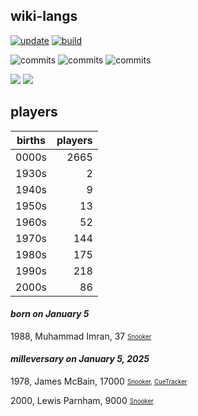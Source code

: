 ## wiki-langs
[![update](https://github.com/dreamerminsk/wiki-langs/actions/workflows/update-tables.yml/badge.svg)](https://github.com/dreamerminsk/wiki-langs/actions/workflows/update-tables.yml)
[![build](https://github.com/dreamerminsk/wiki-langs/actions/workflows/build.yml/badge.svg)](https://github.com/dreamerminsk/wiki-langs/actions/workflows/build.yml)

![commits](https://img.shields.io/github/commit-activity/y/dreamerminsk/wiki-langs)
![commits](https://img.shields.io/github/commit-activity/m/dreamerminsk/wiki-langs)
![commits](https://img.shields.io/github/commit-activity/w/dreamerminsk/wiki-langs)

![](https://img.shields.io/github/languages/code-size/dreamerminsk/wiki-langs)
![](https://img.shields.io/github/repo-size/dreamerminsk/wiki-langs)

## players
| births | players |
| :----: | ------: |
| 0000s | 2665 |
| 1930s | 2 |
| 1940s | 9 |
| 1950s | 13 |
| 1960s | 52 |
| 1970s | 144 |
| 1980s | 175 |
| 1990s | 218 |
| 2000s | 86 |

#### ***born on January  5***
1988, Muhammad Imran, 37 <sub><sup>[Snooker](http://www.snooker.org/res/index.asp?player=2896)</sup></sub>


#### ***milleversary on January  5, 2025***
1978, James McBain, 17000 <sub><sup>[Snooker](http://www.snooker.org/res/index.asp?player=78), [CueTracker](http://cuetracker.net/Players/james-mcbain/)</sup></sub>

2000, Lewis Parnham, 9000 <sub><sup>[Snooker](http://www.snooker.org/res/index.asp?player=2478)</sup></sub>



